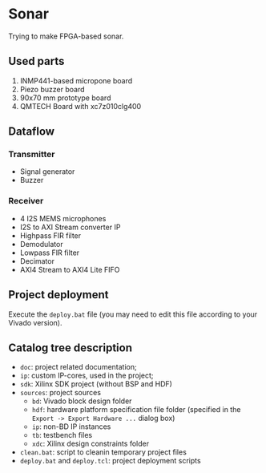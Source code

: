 # Sonar

Trying to make FPGA-based sonar.

## Used parts

1. INMP441-based micropone board
1. Piezo buzzer board
1. 90x70 mm prototype board
1. QMTECH Board with xc7z010clg400

## Dataflow

### Transmitter

* Signal generator
* Buzzer

### Receiver

* 4 I2S MEMS microphones
* I2S to AXI Stream converter IP
* Highpass FIR filter
* Demodulator
* Lowpass FIR filter
* Decimator
* AXI4 Stream to AXI4 Lite FIFO

## Project deployment

Execute the `deploy.bat` file (you may need to edit this file according to your Vivado version).

## Catalog tree description

* `doc`: project related documentation;
* `ip`: custom IP-cores, used in the project;
* `sdk`: Xilinx SDK project (without BSP and HDF)
* `sources`: project sources
    * `bd`: Vivado block design folder
    * `hdf`: hardware platform specification file folder (specified in the `Export -> Export Hardware ...` dialog box)
    * `ip`: non-BD IP instances
    * `tb`: testbench files
    * `xdc`: Xilinx design constraints folder
* `clean.bat`: script to cleanin temporary project files
* `deploy.bat` and `deploy.tcl`: project deployment scripts
